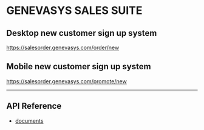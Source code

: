 # GENEVASYS SALES SUITE

## Desktop new customer sign up system
https://salesorder.genevasys.com/order/new

## Mobile new customer sign up system
https://salesorder.genevasys.com/promote/new

***

## API Reference
* [documents](https://github.com/hielf/genevasys_sales/blob/master/api.md)
